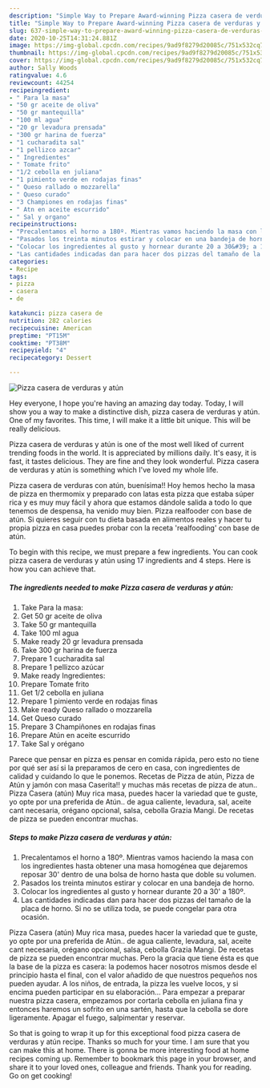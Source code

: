 ```yaml
---
description: "Simple Way to Prepare Award-winning Pizza casera de verduras y atún"
title: "Simple Way to Prepare Award-winning Pizza casera de verduras y atún"
slug: 637-simple-way-to-prepare-award-winning-pizza-casera-de-verduras-y-atun
date: 2020-10-25T14:31:24.881Z
image: https://img-global.cpcdn.com/recipes/9ad9f8279d20085c/751x532cq70/pizza-casera-de-verduras-y-atun-foto-principal.jpg
thumbnail: https://img-global.cpcdn.com/recipes/9ad9f8279d20085c/751x532cq70/pizza-casera-de-verduras-y-atun-foto-principal.jpg
cover: https://img-global.cpcdn.com/recipes/9ad9f8279d20085c/751x532cq70/pizza-casera-de-verduras-y-atun-foto-principal.jpg
author: Sally Woods
ratingvalue: 4.6
reviewcount: 44254
recipeingredient:
- " Para la masa"
- "50 gr aceite de oliva"
- "50 gr mantequilla"
- "100 ml agua"
- "20 gr levadura prensada"
- "300 gr harina de fuerza"
- "1 cucharadita sal"
- "1 pellizco azcar"
- " Ingredientes"
- " Tomate frito"
- "1/2 cebolla en juliana"
- "1 pimiento verde en rodajas finas"
- " Queso rallado o mozzarella"
- " Queso curado"
- "3 Championes en rodajas finas"
- " Atn en aceite escurrido"
- " Sal y organo"
recipeinstructions:
- "Precalentamos el horno a 180º. Mientras vamos haciendo la masa con los ingredientes hasta obtener una masa homogénea que dejaremos reposar 30&#39; dentro de una bolsa de horno hasta que doble su volumen."
- "Pasados los treinta minutos estirar y colocar en una bandeja de horno."
- "Colocar los ingredientes al gusto y hornear durante 20 a 30&#39; a 180º."
- "Las cantidades indicadas dan para hacer dos pizzas del tamaño de la placa de horno. Si no se utiliza toda, se puede congelar para otra ocasión."
categories:
- Recipe
tags:
- pizza
- casera
- de

katakunci: pizza casera de 
nutrition: 282 calories
recipecuisine: American
preptime: "PT15M"
cooktime: "PT38M"
recipeyield: "4"
recipecategory: Dessert

---
```



![Pizza casera de verduras y atún](https://img-global.cpcdn.com/recipes/9ad9f8279d20085c/751x532cq70/pizza-casera-de-verduras-y-atun-foto-principal.jpg)

Hey everyone, I hope you're having an amazing day today. Today, I will show you a way to make a distinctive dish, pizza casera de verduras y atún. One of my favorites. This time, I will make it a little bit unique. This will be really delicious.

Pizza casera de verduras y atún is one of the most well liked of current trending foods in the world. It is appreciated by millions daily. It's easy, it is fast, it tastes delicious. They are fine and they look wonderful. Pizza casera de verduras y atún is something which I've loved my whole life.

Pizza casera de verduras con atún, buenísima!! Hoy hemos hecho la masa de pizza en thermomix y preparado con latas esta pizza que estaba súper rica y es muy muy fácil y ahora que estamos dándole salida a todo lo que tenemos de despensa, ha venido muy bien. Pizza realfooder con base de atún. Si quieres seguir con tu dieta basada en alimentos reales y hacer tu propia pizza en casa puedes probar con la receta &#39;realfooding&#39; con base de atún.


To begin with this recipe, we must prepare a few ingredients. You can cook pizza casera de verduras y atún using 17 ingredients and 4 steps. Here is how you can achieve that.

<!--inarticleads1-->

##### The ingredients needed to make Pizza casera de verduras y atún:

1. Take  Para la masa:
1. Get 50 gr aceite de oliva
1. Take 50 gr mantequilla
1. Take 100 ml agua
1. Make ready 20 gr levadura prensada
1. Take 300 gr harina de fuerza
1. Prepare 1 cucharadita sal
1. Prepare 1 pellizco azúcar
1. Make ready  Ingredientes:
1. Prepare  Tomate frito
1. Get 1/2 cebolla en juliana
1. Prepare 1 pimiento verde en rodajas finas
1. Make ready  Queso rallado o mozzarella
1. Get  Queso curado
1. Prepare 3 Champiñones en rodajas finas
1. Prepare  Atún en aceite escurrido
1. Take  Sal y orégano


Parece que pensar en pizza es pensar en comida rápida, pero esto no tiene por qué ser así si la preparamos de cero en casa, con ingredientes de calidad y cuidando lo que le ponemos. Recetas de Pizza de atún, Pizza de Atún y jamón con masa Caserita!! y muchas más recetas de pizza de atun.. Pizza Casera (atún) Muy rica masa, puedes hacer la variedad que te guste, yo opte por una preferida de Atún.. de agua caliente, levadura, sal, aceite cant necesaria, orégano opcional, salsa, cebolla Grazia Mangi. De recetas de pizza se pueden encontrar muchas. 

<!--inarticleads2-->

##### Steps to make Pizza casera de verduras y atún:

1. Precalentamos el horno a 180º. Mientras vamos haciendo la masa con los ingredientes hasta obtener una masa homogénea que dejaremos reposar 30&#39; dentro de una bolsa de horno hasta que doble su volumen.
1. Pasados los treinta minutos estirar y colocar en una bandeja de horno.
1. Colocar los ingredientes al gusto y hornear durante 20 a 30&#39; a 180º.
1. Las cantidades indicadas dan para hacer dos pizzas del tamaño de la placa de horno. Si no se utiliza toda, se puede congelar para otra ocasión.


Pizza Casera (atún) Muy rica masa, puedes hacer la variedad que te guste, yo opte por una preferida de Atún.. de agua caliente, levadura, sal, aceite cant necesaria, orégano opcional, salsa, cebolla Grazia Mangi. De recetas de pizza se pueden encontrar muchas. Pero la gracia que tiene ésta es que la base de la pizza es casera: la podemos hacer nosotros mismos desde el principio hasta el final, con el valor añadido de que nuestros pequeños nos pueden ayudar. A los niños, de entrada, la pizza les vuelve locos, y si encima pueden participar en su elaboración… Para empezar a preparar nuestra pizza casera, empezamos por cortarla cebolla en juliana fina y entonces haremos un sofrito en una sartén, hasta que la cebolla se dore ligeramente. Apagar el fuego, salpimentar y reservar. 

So that is going to wrap it up for this exceptional food pizza casera de verduras y atún recipe. Thanks so much for your time. I am sure that you can make this at home. There is gonna be more interesting food at home recipes coming up. Remember to bookmark this page in your browser, and share it to your loved ones, colleague and friends. Thank you for reading. Go on get cooking!
